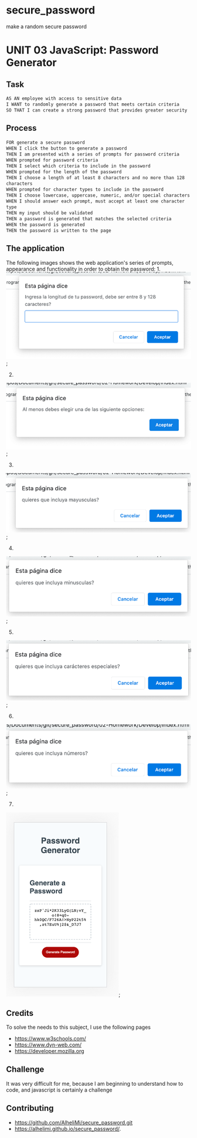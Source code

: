 # secure_password
make a random secure password

# UNIT 03 JavaScript: Password Generator

##  Task
```
AS AN employee with access to sensitive data
I WANT to randomly generate a password that meets certain criteria
SO THAT I can create a strong password that provides greater security
```


## Process

```
FOR generate a secure password
WHEN I click the button to generate a password
THEN I am presented with a series of prompts for password criteria
WHEN prompted for password criteria
THEN I select which criteria to include in the password
WHEN prompted for the length of the password
THEN I choose a length of at least 8 characters and no more than 128 characters
WHEN prompted for character types to include in the password
THEN I choose lowercase, uppercase, numeric, and/or special characters
WHEN I should answer each prompt, must accept at least one character type
THEN my input should be validated
THEN a password is generated that matches the selected criteria
WHEN the password is generated
THEN the password is written to the page
```

## The application

The following images shows the web application's series of prompts, appearance and functionality in order to obtain the password:
1.
![password generator demo](Assets/length.png);

2.
![password generator demo1](Assets/at_least.png);

3.
![password generator demo2](Assets/upper.png);

4.
![password generator demo3](Assets/lower.png);

5.
![password generator demo4](Assets/special.png);

6.
![password generator demo5](Assets/numbers.png);

7.
![password generator demo6](Assets/password.png);


## Credits 

To solve the needs to this subject, I use the following pages 
- https://www.w3schools.com/
- https://www.dyn-web.com/
- https://developer.mozilla.org

## Challenge

It was very difficult for me, because I am beginning to understand how to code, and javascript is certainly a challenge

## Contributing
- https://github.com/AlheliMi/secure_password.git
-  https://alhelimi.github.io/secure_password/.






